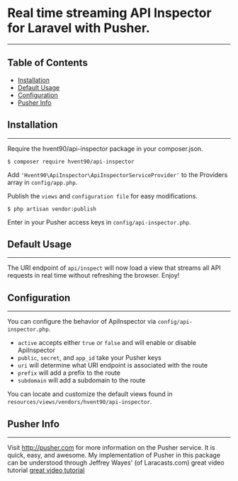 # Real time streaming API Inspector for Laravel with Pusher.
___


## Table of Contents
- [Installation](#installation)
- [Default Usage](#default-usage)
- [Configuration](#configuration)
- [Pusher Info](#pusher-info)


## Installation
___
Require the hvent90/api-inspector package in your composer.json.

`$ composer require hvent90/api-inspector`

Add `'Hvent90\ApiInspector\ApiInspectorServiceProvider'` to the Providers array in `config/app.php`.

Publish the `views` and `configuration file` for easy modifications.

`$ php artisan vendor:publish`

Enter in your Pusher access keys in `config/api-inspector.php`.


## Default Usage
___
The URI endpoint of `api/inspect` will now load a view that streams all API requests in real time without refreshing the browser. Enjoy!


## Configuration
___
You can configure the behavior of ApiInspector via `config/api-inspector.php`.
* `active` accepts either `true` or `false` and will enable or disable ApiInspector
* `public`, `secret`, and `app_id` take your Pusher keys
* `uri` will determine what URI endpoint is associated with the route
* `prefix` will add a prefix to the route
* `subdomain` will add a subdomain to the route

You can locate and customize the default views found in `resources/views/vendors/hvent90/api-inspector`.


## Pusher Info
___
Visit http://pusher.com for more information on the Pusher service. It is quick, easy, and awesome.
My implementation of Pusher in this package can be understood through Jeffrey Wayes' (of Laracasts.com) great video tutorial [great video tutorial](https://laracasts.com/lessons/pusher-awesomeness)
